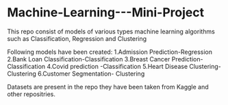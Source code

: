 # Machine-Learning---Mini-Project
This repo consist of models of various types machine learning  algorithms such as Classification, Regression and Clustering

Following models have been created:
1.Admission Prediction-Regression
2.Bank Loan Classification-Classification
3.Breast Cancer Prediction- Classification
4.Covid prediction -Classification
5.Heart Disease Clustering-Clustering
6.Customer Segmentation- Clustering

Datasets are present in the repo they have been taken from Kaggle and other repositries.
